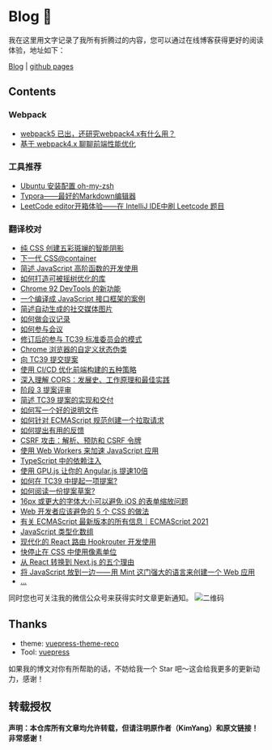 # Blog 🤔 
我在这里用文字记录了我所有折腾过的内容，您可以通过在线博客获得更好的阅读体验，地址如下：

[Blog](https://kimyang.cn) | [github pages](https://kimyangofcat.github.io/Blog/)
## Contents

### Webpack

+ [webpack5 已出，还研究webpack4.x有什么用？](blog/posts/2021-4-10-webpack入门篇.md)
+ [基于 webpack4.x 聊聊前端性能优化](blog/posts/2021-4-14-webpack优化篇.md) 

### 工具推荐

+ [Ubuntu 安装配置 oh-my-zsh ](blog/posts/2019-10-19-zsh.md) 
+ [Typora——最好的Markdown编辑器](blog/posts/2020-02-03-typora使用体验.md) 
+ [LeetCode editor开箱体验——在 IntelliJ IDE中刷 Leetcode 题目](blog/posts/2020-07-07-LeetCodeEditor.md) 

### 翻译校对
+ [纯 CSS 创建五彩斑斓的智能阴影](blog/posts/2021-07-08-纯CSS创建五彩斑斓的智能阴影.md)
+ [下一代 CSS@container](blog/posts/2021-07-09-下一代CSS@container.md)
+ [简述 JavaScript 高阶函数的开发使用](blog/posts/2021-06-26-简述JavaScript高阶函数的开发使用.md)
+ [如何打造可被摇树优化的库](blog/posts/2021-06-25-如何打造可被摇树优化的库.md)
+ [Chrome 92 DevTools 的新功能](blog/posts/2021-06-24-Chrome92DevTools的新功能.md)
+ [一个编译成 JavaScript 接口框架的案例](blog/posts/2021-06-13-一个编译成JavaScript接口框架的案例.md)
+ [简述自动生成的社交媒体图片](blog/posts/2021-06-12-简述自动生成的社交媒体图片.md)
+ [如何做会议记录](blog/posts/2021-06-11-如何做会议记录.md)
+ [如何参与会议](blog/posts/2021-06-10-如何参与会议.md)
+ [修订后的参与 TC39 标准委员会的模式](blog/posts/2021-06-07-修订后的参与TC39标准委员会的模式.md)
+ [Chrome 浏览器的自定义状态伪类](blog/posts/2021-06-04-Chrome浏览器的自定义状态伪类.md)
+ [向 TC39 提交提案](blog/posts/2021-06-03-向TC39提交提案.md)
+ [使用 CI/CD 优化前端构建的五种策略](blog/posts/2021-06-02-使用CI-CD优化前端构建的五种策略.md)
+ [深入理解 CORS：发展史、工作原理和最佳实践](blog/posts/2021-06-01-CORS.md)
+ [阶段 3 提案评审](blog/posts/2021-05-31-阶段3提案评审.md)
+ [简述 TC39 提案的实现和交付](blog/posts/2021-05-30-简述TC39提案的实现和交付.md)
+ [如何写一个好的说明文件](blog/posts/2021-05-29-如何写一个好的说明文件.md)
+ [如何针对 ECMAScript 规范创建一个拉取请求](blog/posts/2021-05-28-如何针对ECMAScript规范创建一个拉取请求.md)
+ [如何提出有用的反馈](blog/posts/2021-05-27-如何提出有用的反馈.md)
+ [CSRF 攻击：解析、预防和 CSRF 令牌](blog/posts/2021-05-27-如何提出有用的反馈.md)
+ [使用 Web Workers 来加速 JavaScript 应用](blog/posts/2021-05-25-使用WebWorkers来加速JavaScript应用.md)
+ [TypeScript 中的依赖注入](blog/posts/2021-05-24-TypeScript中的依赖注入.md)
+ [使用 GPU.js 让你的 Angular.js 提速10倍](blog/posts/2021-05-24-使用GPU.js让你的Angular.js提速10倍.md)
+ [如何在 TC39 中提起一项提案?](blog/posts/2021-05-23-如何在TC39中提起一项提案.md)
+ [如何阅读一份提案草案?](blog/posts/2021-05-22-如何阅读一份提案草案.md)
+ [16px 或更大的字体大小可以避免 iOS 的表单缩放问题](blog/posts/2021-05-21-16px或更大的字体大小可以避免iOS的表单缩放问题.md)
+ [Web 开发者应该避免的 5 个 CSS 的做法](blog/posts/2021-05-20-Web开发者应该避免的5个CSS的做法.md)
+ [有关 ECMAScript 最新版本的所有信息｜ECMAScript 2021](blog/posts/2021-05-19-ECMAScript2021.md)
+ [JavaScript 类型化数组](blog/posts/2021-05-18-JavaScript类型化数组.md)
+ [现代化的 React 路由 Hookrouter 开发使用](blog/posts/2021-05-17-现代化的React路由Hookrouter开发使用.md)
+ [快停止在 CSS 中使用像素单位](blog/posts/2021-05-16-快停止在CSS中使用像素单位.md)
+ [从 React 转换到 Next.js 的五个理由](blog/posts/2021-05-03-从React转换到Next.js的五个理由.md)
+ [将 JavaScript 放到一边 —— 用 Mint 这门强大的语言来创建一个 Web 应用](blog/posts/2021-05-02-Mint.md)
+ [...]()

同时您也可关注我的微信公众号来获得实时文章更新通知。
![二维码](https://pic-bed-1256389522.cos.ap-chengdu.myqcloud.com/info/binarycode.png)
## Thanks

* theme: [vuepress-theme-reco](https://vuepress-theme-reco.recoluan.com/)
* Tool: [vuepress](https://v1.vuepress.vuejs.org/zh/theme/default-theme-config.html)

如果我的博文对你有所帮助的话，不妨给我一个 Star 吧～这会给我更多的更新动力，感谢！

## 转载授权

**声明：本仓库所有文章均允许转载，但请注明原作者（KimYang）和原文链接！非常感谢！**